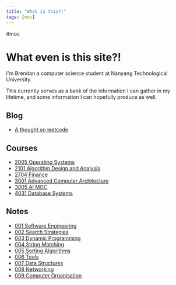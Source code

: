 ```yaml
---
title: "What is this?!"
tags: [moc]
---
```

#moc 
# What even is this site?! 

I'm Brendan a computer science student at Nanyang Technological University.

This currently serves as a bank of the information I can gather in my lifetime, and some information I can hopefully produce as well.
## Blog
- [A thought on leetcode](Blog/A%20thought%20on%20leetcode.md)
## Courses
- [2005 Operating Systems](2005%20Operating%20Systems.md)
- [2101 Algorithm Design and Analysis](2101%20Algorithm%20Design%20and%20Analysis.md)
- [2704 Finance](2704%20Finance.md)
- [3001 Advanced Computer Architecture](3001%20Advanced%20Computer%20Architecture.md)
- [3005 AI MOC](3005%20AI%20MOC.md)
- [4031 Database Systems](4031%20Database%20Systems.md)
## Notes
- [001 Software Engineering](001%20Software%20Engineering.md)
- [002 Search Strategies](002%20Search%20Strategies.md)
- [003 Dynamic Programming](003%20Dynamic%20Programming.md)
- [004 String Matching](004%20String%20Matching.md)
- [005 Sorting Algorithms](005%20Sorting%20Algorithms.md)
- [006 Tools](006%20Tools.md)
- [007 Data Structures](007%20Data%20Structures.md)
- [008 Networking](008%20Networking.md)
- [009 Computer Organisation](009%20Computer%20Organisation.md)
